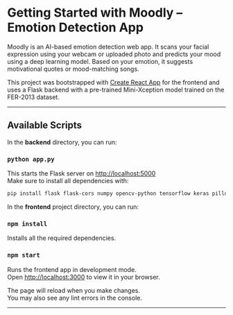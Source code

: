 # Getting Started with Moodly – Emotion Detection App

Moodly is an AI-based emotion detection web app. It scans your facial expression using your webcam or uploaded photo and predicts your mood using a deep learning model. Based on your emotion, it suggests motivational quotes or mood-matching songs.

This project was bootstrapped with [Create React App](https://github.com/facebook/create-react-app) for the frontend and uses a Flask backend with a pre-trained Mini-Xception model trained on the FER-2013 dataset.

---

## Available Scripts

In the **backend** directory, you can run:

### `python app.py`

This starts the Flask server on [http://localhost:5000](http://localhost:5000)  
Make sure to install all dependencies with:

```bash
pip install flask flask-cors numpy opencv-python tensorflow keras pillow
```

In the **frontend** project directory, you can run:

### `npm install`

Installs all the required dependencies.

### `npm start`

Runs the frontend app in development mode.  
Open [http://localhost:3000](http://localhost:3000) to view it in your browser.

The page will reload when you make changes.  
You may also see any lint errors in the console.

---
